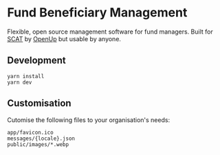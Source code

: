 # Fund Beneficiary Management

Flexible, open source management software for fund managers. Built for [SCAT](https://scat.org.za) by [OpenUp](https://openup.org.za) but usable by anyone.

## Development

```
yarn install
yarn dev
```

## Customisation

Cutomise the following files to your organisation's needs:
```
app/favicon.ico
messages/{locale}.json
public/images/*.webp
```

